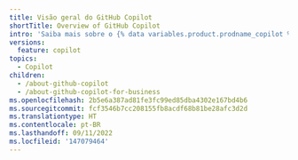 ```yaml
---
title: Visão geral do GitHub Copilot
shortTitle: Overview of GitHub Copilot
intro: 'Saiba mais sobre o {% data variables.product.prodname_copilot %}, incluindo casos de uso e termos que regem os dados do {% data variables.product.prodname_copilot %}.'
versions:
  feature: copilot
topics:
  - Copilot
children:
  - /about-github-copilot
  - /about-github-copilot-for-business
ms.openlocfilehash: 2b5e6a387ad81fe3fc99ed85dba4302e167bd4b6
ms.sourcegitcommit: fcf3546b7cc208155fb8acdf68b81be28afc3d2d
ms.translationtype: HT
ms.contentlocale: pt-BR
ms.lasthandoff: 09/11/2022
ms.locfileid: '147079464'
---
```


